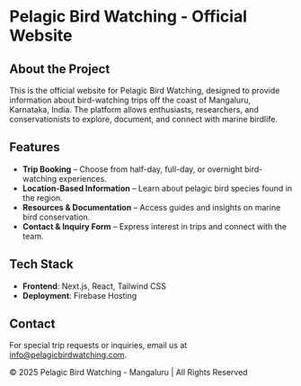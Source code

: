 # Pelagic Bird Watching - Official Website

## About the Project

This is the official website for Pelagic Bird Watching, designed to provide information about bird-watching trips off the coast of Mangaluru, Karnataka, India. The platform allows enthusiasts, researchers, and conservationists to explore, document, and connect with marine birdlife.

## Features

- **Trip Booking** – Choose from half-day, full-day, or overnight bird-watching experiences.
- **Location-Based Information** – Learn about pelagic bird species found in the region.
- **Resources & Documentation** – Access guides and insights on marine bird conservation.
- **Contact & Inquiry Form** – Express interest in trips and connect with the team.

## Tech Stack

- **Frontend**: Next.js, React, Tailwind CSS
- **Deployment**: Firebase Hosting

## Contact

For special trip requests or inquiries, email us at [info@pelagicbirdwatching.com](mailto:info@pelagicbirdwatching.com).

© 2025 Pelagic Bird Watching - Mangaluru | All Rights Reserved
